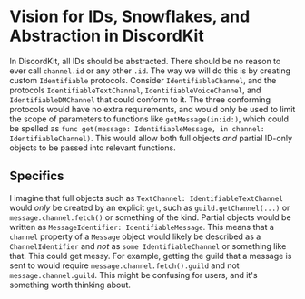 # Vision for IDs, Snowflakes, and Abstraction in DiscordKit

In DiscordKit, all IDs should be abstracted. There should be no reason to ever call `channel.id` or any other `.id`. The way we will do this is by creating custom `Identifiable` protocols. Consider `IdentifiableChannel`, and the protocols `IdentifiableTextChannel`, `IdentifiableVoiceChannel`, and `IdentifiableDMChannel` that could conform to it. The three conforming protocols would have no extra requirements, and would only be used to limit the scope of parameters to functions like `getMessage(in:id:)`, which could be spelled as `func get(message: IdentifiableMessage, in channel: IdentifiableChannel)`. This would allow both full objects *and* partial ID-only objects to be passed into relevant functions.

## Specifics

I imagine that full objects such as `TextChannel: IdentifiableTextChannel` would *only* be created by an explicit `get`, such as `guild.getChannel(...)` or `message.channel.fetch()` or something of the kind. Partial objects would be written as `MessageIdentifier: IdentifiableMessage`. This means that a `channel` property of a `Message` object would likely be described as a `ChannelIdentifier` and *not* as `some IdentifiableChannel` or something like that. This could get messy. For example, getting the guild that a message is sent to would require `message.channel.fetch().guild` and not `message.channel.guild`. This might be confusing for users, and it's something worth thinking about. 